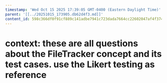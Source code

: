 ```yaml
---
timestamp: 'Wed Oct 15 2025 17:39:05 GMT-0400 (Eastern Daylight Time)'
parent: '[[../20251015_173905.db62d4f3.md]]'
content_id: 598c366df0f91cf889c141adbe7941c723dada7664cc22602047af4f374f27f6
---
```


# context: these are all questions about the FileTracker concept and its test cases. use the Likert testing as reference
